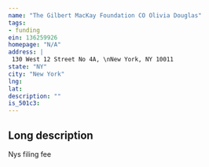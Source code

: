 ```yaml
---
name: "The Gilbert MacKay Foundation CO Olivia Douglas"
tags:
- funding
ein: 136259926
homepage: "N/A"
address: |
 130 West 12 Street No 4A, \nNew York, NY 10011
state: "NY"
city: "New York"
lng: 
lat: 
description: ""
is_501c3: 
---
```


## Long description

Nys filing fee
